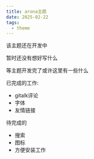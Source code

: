 ```yaml
---
title: arona主题
date: 2025-02-22
tags:
  - theme
---
```


该主题还在开发中

暂时还没有想好写什么

等主题开发完了或许这里有一些什么

已完成的工作:
- gitalk评论
- 字体
- 友情链接

待完成的
- 搜索
- 图标
- 方便安装工作